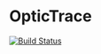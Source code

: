 # OpticTrace

[![Build Status](https://github.com/mattderstine/OpticTrace.jl/actions/workflows/CI.yml/badge.svg?branch=main)](https://github.com/mattderstine/OpticTrace.jl/actions/workflows/CI.yml?query=branch%3Amain)
